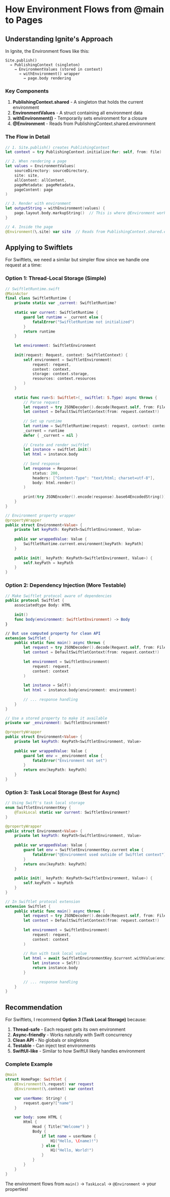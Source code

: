 # How Environment Flows from @main to Pages

## Understanding Ignite's Approach

In Ignite, the Environment flows like this:

```
Site.publish() 
  → PublishingContext (singleton)
    → EnvironmentValues (stored in context)
      → withEnvironment() wrapper
        → page.body rendering
```

### Key Components

1. **PublishingContext.shared** - A singleton that holds the current environment
2. **EnvironmentValues** - A struct containing all environment data
3. **withEnvironment()** - Temporarily sets environment for a closure
4. **@Environment** - Reads from PublishingContext.shared.environment

### The Flow in Detail

```swift
// 1. Site.publish() creates PublishingContext
let context = try PublishingContext.initialize(for: self, from: file)

// 2. When rendering a page
let values = EnvironmentValues(
    sourceDirectory: sourceDirectory,
    site: site,
    allContent: allContent,
    pageMetadata: pageMetadata,
    pageContent: page
)

// 3. Render with environment
let outputString = withEnvironment(values) {
    page.layout.body.markupString()  // This is where @Environment works
}

// 4. Inside the page
@Environment(\.site) var site  // Reads from PublishingContext.shared.environment
```

## Applying to Swiftlets

For Swiftlets, we need a similar but simpler flow since we handle one request at a time:

### Option 1: Thread-Local Storage (Simple)

```swift
// SwiftletRuntime.swift
@MainActor
final class SwiftletRuntime {
    private static var _current: SwiftletRuntime?
    
    static var current: SwiftletRuntime {
        guard let runtime = _current else {
            fatalError("SwiftletRuntime not initialized")
        }
        return runtime
    }
    
    let environment: SwiftletEnvironment
    
    init(request: Request, context: SwiftletContext) {
        self.environment = SwiftletEnvironment(
            request: request,
            context: context,
            storage: context.storage,
            resources: context.resources
        )
    }
    
    static func run<S: Swiftlet>(_ swiftlet: S.Type) async throws {
        // Parse request
        let request = try JSONDecoder().decode(Request.self, from: FileHandle.standardInput.readDataToEndOfFile())
        let context = DefaultSwiftletContext(from: request.context!)
        
        // Set up runtime
        let runtime = SwiftletRuntime(request: request, context: context)
        _current = runtime
        defer { _current = nil }
        
        // Create and render swiftlet
        let instance = swiftlet.init()
        let html = instance.body
        
        // Send response
        let response = Response(
            status: 200,
            headers: ["Content-Type": "text/html; charset=utf-8"],
            body: html.render()
        )
        
        print(try JSONEncoder().encode(response).base64EncodedString())
    }
}

// Environment property wrapper
@propertyWrapper
public struct Environment<Value> {
    private let keyPath: KeyPath<SwiftletEnvironment, Value>
    
    public var wrappedValue: Value {
        SwiftletRuntime.current.environment[keyPath: keyPath]
    }
    
    public init(_ keyPath: KeyPath<SwiftletEnvironment, Value>) {
        self.keyPath = keyPath
    }
}
```

### Option 2: Dependency Injection (More Testable)

```swift
// Make Swiftlet protocol aware of dependencies
public protocol Swiftlet {
    associatedtype Body: HTML
    
    init()
    func body(environment: SwiftletEnvironment) -> Body
}

// But use computed property for clean API
extension Swiftlet {
    public static func main() async throws {
        let request = try JSONDecoder().decode(Request.self, from: FileHandle.standardInput.readDataToEndOfFile())
        let context = DefaultSwiftletContext(from: request.context!)
        
        let environment = SwiftletEnvironment(
            request: request,
            context: context
        )
        
        let instance = Self()
        let html = instance.body(environment: environment)
        
        // ... response handling
    }
}

// Use a stored property to make it available
private var _environment: SwiftletEnvironment?

@propertyWrapper
public struct Environment<Value> {
    private let keyPath: KeyPath<SwiftletEnvironment, Value>
    
    public var wrappedValue: Value {
        guard let env = _environment else {
            fatalError("Environment not set")
        }
        return env[keyPath: keyPath]
    }
}
```

### Option 3: Task Local Storage (Best for Async)

```swift
// Using Swift's task local storage
enum SwiftletEnvironmentKey {
    @TaskLocal static var current: SwiftletEnvironment?
}

@propertyWrapper
public struct Environment<Value> {
    private let keyPath: KeyPath<SwiftletEnvironment, Value>
    
    public var wrappedValue: Value {
        guard let env = SwiftletEnvironmentKey.current else {
            fatalError("@Environment used outside of Swiftlet context")
        }
        return env[keyPath: keyPath]
    }
    
    public init(_ keyPath: KeyPath<SwiftletEnvironment, Value>) {
        self.keyPath = keyPath
    }
}

// In Swiftlet protocol extension
extension Swiftlet {
    public static func main() async throws {
        let request = try JSONDecoder().decode(Request.self, from: FileHandle.standardInput.readDataToEndOfFile())
        let context = DefaultSwiftletContext(from: request.context!)
        
        let environment = SwiftletEnvironment(
            request: request,
            context: context
        )
        
        // Run with task local value
        let html = await SwiftletEnvironmentKey.$current.withValue(environment) {
            let instance = Self()
            return instance.body
        }
        
        // ... response handling
    }
}
```

## Recommendation

For Swiftlets, I recommend **Option 3 (Task Local Storage)** because:

1. **Thread-safe** - Each request gets its own environment
2. **Async-friendly** - Works naturally with Swift concurrency
3. **Clean API** - No globals or singletons
4. **Testable** - Can inject test environments
5. **SwiftUI-like** - Similar to how SwiftUI likely handles environment

### Complete Example

```swift
@main
struct HomePage: Swiftlet {
    @Environment(\.request) var request
    @Environment(\.context) var context
    
    var userName: String? {
        request.query?["name"]
    }
    
    var body: some HTML {
        Html {
            Head { Title("Welcome") }
            Body {
                if let name = userName {
                    H1("Hello, \(name)!")
                } else {
                    H1("Hello, World!")
                }
            }
        }
    }
}
```

The environment flows from `main()` → `TaskLocal` → `@Environment` → your properties!